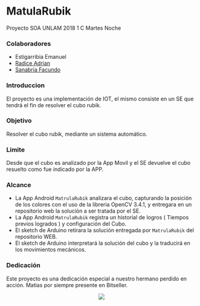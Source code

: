 # MatulaRubik
Proyecto SOA UNLAM 2018 1 C Martes Noche

### Colaboradores
- Estigarribia Emanuel
- [Radice Adrian](https://github.com/adrianRadice)
- [Sanabria Facundo](https://github.com/FockaSanabria)

### Introduccion
El proyecto es una implementación de IOT, el mismo consiste en un SE que tendrá el fin de resolver el cubo rubik. 

### Objetivo
Resolver el cubo rubik, mediante un sistema automático.

### Limite
Desde que el cubo es analizado por la App Movil y el SE devuelve el cubo resuelto como fue indicado por la APP.

### Alcance
- La App Android `MatrulaRubik` analizara el cubo, capturando la posición de los colores con el uso de la libreria OpenCV 3.4.1, y entregara en un repositorio web la solución a ser tratada por el SE.
- La App Android `MatrulaRubik` registra un historial de logros ( Tiempos previos logrados ) y configuración del Cubo.
- El sketch de Arduino retirara la solución entregada por `MatrulaRubik` del repositorio WEB.
- El sketch de Arduino interpretará  la solución  del cubo y la traducirá  en los movimientos mecánicos.


### Dedicación
Este proyecto es una dedicación especial a nuestro hermano perdido en acción. Matias por siempre presente en Bitseller.
<p align="center">
  
  <img src="https://user-images.githubusercontent.com/31006922/39163878-f394d140-4752-11e8-821f-0f31efdf559e.png">
  
</p>
